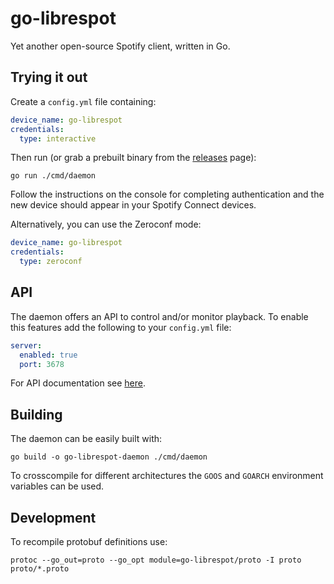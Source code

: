 # go-librespot

Yet another open-source Spotify client, written in Go.

## Trying it out

Create a `config.yml` file containing:

```yaml
device_name: go-librespot
credentials:
  type: interactive
```

Then run (or grab a prebuilt binary from the [releases](https://github.com/devgianlu/go-librespot/releases) page):

```shell
go run ./cmd/daemon
```

Follow the instructions on the console for completing authentication and the new device should appear in your Spotify
Connect devices.

Alternatively, you can use the Zeroconf mode:

```yaml
device_name: go-librespot
credentials:
  type: zeroconf
```

## API

The daemon offers an API to control and/or monitor playback.
To enable this features add the following to your `config.yml` file:

```yaml
server:
  enabled: true
  port: 3678
```

For API documentation see [here](API.md).

## Building

The daemon can be easily built with:

```shell
go build -o go-librespot-daemon ./cmd/daemon
```

To crosscompile for different architectures the `GOOS` and `GOARCH` environment variables can be used.

## Development

To recompile protobuf definitions use:

```shell
protoc --go_out=proto --go_opt module=go-librespot/proto -I proto proto/*.proto
```